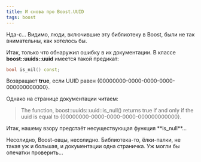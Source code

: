 ```yaml
---
title: И снова про Boost.UUID
tags: boost
---
```


Нда-с... Видимо, люди, включившие эту библиотеку в Boost, были не так внимательны, как хотелось бы.

Итак, только что обнаружил ошибку в их документации. В классе **boost::uuids::uuid** имеется такой предикат:
```cpp
bool is_nil() const;
```
Возвращает **true**, если UUID равен {00000000-0000-0000-0000-000000000000}.

Однако на странице документации читаем:
<blockquote>
The function, boost::uuids::uuid::is_null() returns true if and only if the uuid is equal to {00000000-0000-0000-0000-000000000000}.
</blockquote>
Итак, нашему взору предстаёт несуществующая функция **is_null**...

Несолидно, Boost-овцы, несолидно. Библиотека-то, ёлки-палки, не такая уж и большая, и документации одна страничка. Уж могли бы опечатки проверить...
